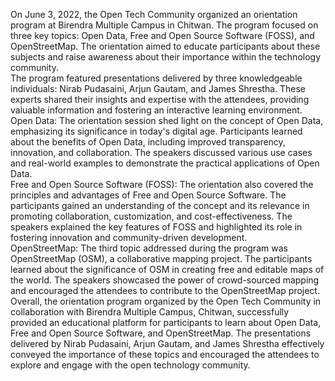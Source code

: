 On June 3, 2022, the Open Tech Community organized an orientation program at
Birendra Multiple Campus in Chitwan. The program focused on three key topics:
Open Data, Free and Open Source Software (FOSS), and OpenStreetMap. The
orientation aimed to educate participants about these subjects and raise
awareness about their importance within the technology community.  
The program featured presentations delivered by three knowledgeable
individuals: Nirab Pudasaini, Arjun Gautam, and James Shrestha. These experts
shared their insights and expertise with the attendees, providing valuable
information and fostering an interactive learning environment.  
Open Data: The orientation session shed light on the concept of Open Data,
emphasizing its significance in today's digital age. Participants learned
about the benefits of Open Data, including improved transparency, innovation,
and collaboration. The speakers discussed various use cases and real-world
examples to demonstrate the practical applications of Open Data.  
Free and Open Source Software (FOSS): The orientation also covered the
principles and advantages of Free and Open Source Software. The participants
gained an understanding of the concept and its relevance in promoting
collaboration, customization, and cost-effectiveness. The speakers explained
the key features of FOSS and highlighted its role in fostering innovation and
community-driven development.  
OpenStreetMap: The third topic addressed during the program was OpenStreetMap
(OSM), a collaborative mapping project. The participants learned about the
significance of OSM in creating free and editable maps of the world. The
speakers showcased the power of crowd-sourced mapping and encouraged the
attendees to contribute to the OpenStreetMap project.  
Overall, the orientation program organized by the Open Tech Community in
collaboration with Birendra Multiple Campus, Chitwan, successfully provided an
educational platform for participants to learn about Open Data, Free and Open
Source Software, and OpenStreetMap. The presentations delivered by Nirab
Pudasaini, Arjun Gautam, and James Shrestha effectively conveyed the
importance of these topics and encouraged the attendees to explore and engage
with the open technology community.

